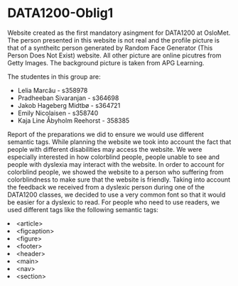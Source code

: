 # DATA1200-Oblig1

Website created as the first mandatory asingment for DATA1200 at OsloMet. The person presented in this website is not real and the profile picture is that of a syntheitc person generated by Random Face Generator (This Person Does Not Exist) website. All other picture are online picutres from Getty Images. The background picture is taken from APG Learning.

The studentes in this group are: 
<ul>
<li>Lelia Marcău - s358978 </li>
<li>Pradheeban Sivaranjan - s364698 </li>
<li>Jakob Hageberg Midtbø - s364721</li>
<li>Emily Nicolaisen - s358740</li>
<li>Kaja Line Åbyholm Reehorst - 358385</li>
</ul>

Report of the preparations we did to ensure we would use different semantic tags. While planning the website we took into account the fact that people with different disabilities may access the website. We were especially interested in how colorblind people, people unable to see and people with dyslexia may interact with the website. In order to account for colorblind people, we showed the website to a person who suffering from colorblindness to make sure that the website is friendly. Taking into account the feedback we received from a dyslexic person during one of the DATA1200 classes, we decided to use a very common font so that it would be easier for a dyslexic to read. For people who need to use readers, we used different tags like the following semantic tags: 
             <li> &lt;article&gt; </li>
            <li> &lt;figcaption&gt; </li>
            <li> &lt;figure&gt; </li>
            <li> &lt;footer&gt; </li>
            <li> &lt;header&gt; </li>
            <li> &lt;main&gt; </li>
            <li> &lt;nav&gt; </li>
            <li> &lt;section&gt; </li>
